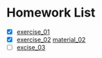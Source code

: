 # Homework List
- [x] [exercise_01](https://github.com/spaceandnight/compuational_physics_N2015301020065/blob/master/first.md)
- [x] [exercise_02](https://github.com/spaceandnight/compuational_physics_N2015301020065/blob/master/myname.md) [material_02](https://github.com/spaceandnight/compuational_physics_N2015301020065/blob/master/myname.py)
- [ ] [excise_03](https://github.com/spaceandnight/compuational_physics_N2015301020065/blob/master/movname.md)
